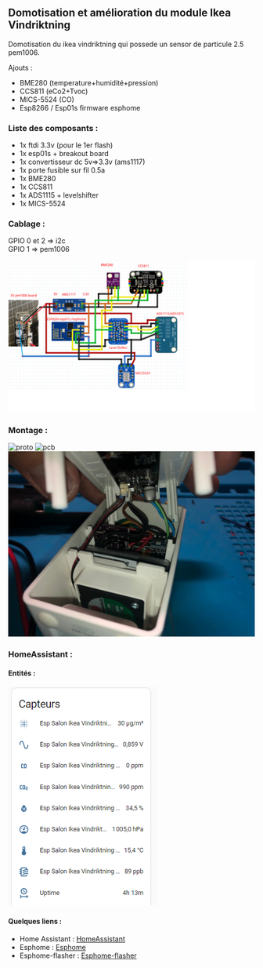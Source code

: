 ## Domotisation et amélioration du module Ikea Vindriktning

Domotisation du ikea vindriktning qui possede un sensor de particule 2.5 pem1006.  

Ajouts :
 - BME280 (temperature+humidité+pression)
 - CCS811 (eCo2+Tvoc)
 - MICS-5524 (CO)
 - Esp8266 / Esp01s firmware esphome

### Liste des composants :

- 1x ftdi 3.3v (pour le 1er flash)
- 1x esp01s + breakout board
- 1x convertisseur dc 5v=>3.3v (ams1117)
- 1x porte fusible sur fil 0.5a
- 1x BME280
- 1x CCS811
- 1x ADS1115 + levelshifter
- 1x MICS-5524
### Cablage :

GPIO 0 et 2 => i2c  
GPIO 1 => pem1006

![links](https://github.com/NicoDupont/esp_ikea_vindriktning/blob/main/img/shema.png?raw=true)

### Montage :

![proto](https://github.com/NicoDupont/esp_ikea_vindriktning/blob/main/img/pcbproto.jpg?raw=true)
![pcb](https://github.com/NicoDupont/esp_ikea_vindriktning/blob/main/img/pcbfinal.jpg?raw=true)
![integration](https://github.com/NicoDupont/esp_ikea_vindriktning/blob/main/img/pcbintegre.jpg?raw=true)


### HomeAssistant :

#### Entités :

![links](https://github.com/NicoDupont/esp_ikea_vindriktning/blob/main/img/entite.png?raw=true)

#### Quelques liens :
- Home Assistant : [HomeAssistant](https://www.home-assistant.io/) 
- Esphome : [Esphome](https://esphome.io/index.html) 
- Esphome-flasher : [Esphome-flasher](https://github.com/esphome/esphome-flasher/releases)
    






